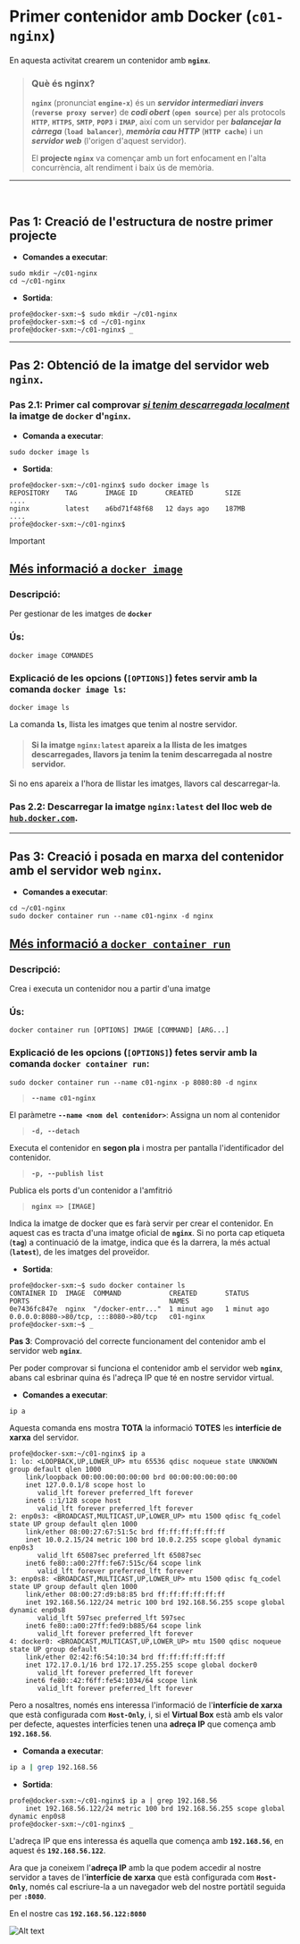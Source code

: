 # Primer contenidor amb Docker (**```c01-nginx```**)

En aquesta activitat crearem un contenidor amb **```nginx```**.

> ### Què és nginx?
>
> **```nginx```** (pronunciat **```engine-x```**) és un ***servidor intermediari invers*** (**```reverse proxy server```**) de ***codi obert*** (**```open source```**) per als protocols **```HTTP```**, **```HTTPS```**, **```SMTP```**, **```POP3```** i **```IMAP```**, així com un servidor per ***balancejar la càrrega*** (**```load balancer```**), ***memòria cau HTTP*** (**```HTTP cache```**) i un ***servidor web*** (l'origen d'aquest servidor).
> 
>El **projecte ```nginx```** va començar amb un fort enfocament en l'alta concurrència, alt rendiment i baix ús de memòria.

<hr>
<br>

## **Pas 1**: Creació de l'estructura de nostre primer projecte

* **Comandes a executar**:

```
sudo mkdir ~/c01-nginx
cd ~/c01-nginx
```

* **Sortida**:

```
profe@docker-sxm:~$ sudo mkdir ~/c01-nginx
profe@docker-sxm:~$ cd ~/c01-nginx
profe@docker-sxm:~/c01-nginx$ _ 
```

<hr>

## **Pas 2**: Obtenció de la imatge del servidor web **```nginx```**.

### **Pas 2.1**: Primer cal comprovar <u>*si tenim descarregada localment*</u> la imatge de **```docker```** d'**```nginx```**.

* **Comanda a executar**:

```
sudo docker image ls
```

* **Sortida**:

```
profe@docker-sxm:~/c01-nginx$ sudo docker image ls
REPOSITORY    TAG       IMAGE ID       CREATED        SIZE
....
nginx         latest    a6bd71f48f68   12 days ago    187MB
....
profe@docker-sxm:~/c01-nginx$ 
```

> [!IMPORTANT]
> ## [Més informació a **```docker image```**](teo-docker-00-opcions-de-les-comandes-docker.md#comanda-1-docker-image-comandes)
> 
> ### Descripció:
> 
> Per gestionar de les imatges de **```docker```**
> 
> ### Ús:
> 
> ```
> docker image COMANDES
> ```

### Explicació de les opcions (**```[OPTIONS]```**) fetes servir amb la comanda **```docker image ls```**: 

```
docker image ls
```

La comanda **```ls```**, llista les imatges que tenim al nostre servidor.

> #### Si la imatge **```nginx:latest```** apareix a la llista de les imatges descarregades, llavors ja tenim la tenim descarregada al nostre servidor.

Si no ens apareix a l'hora de llistar les imatges, llavors cal descarregar-la.

### **Pas 2.2**: Descarregar la imatge **```nginx:latest```** del lloc web de [**```hub.docker.com```**](https://hub.docker.com/).

<hr>

## **Pas 3**: Creació i posada en marxa del contenidor amb el servidor web **```nginx```**.

* **Comandes a executar**:

```
cd ~/c01-nginx
sudo docker container run --name c01-nginx -d nginx
```

## [Més informació a **```docker container run```**](teo-docker-00-opcions-de-les-comandes-docker.md#comanda-3-docker-container-run)

### Descripció:

Crea i executa un contenidor nou a partir d'una imatge

### Ús:

```
docker container run [OPTIONS] IMAGE [COMMAND] [ARG...]
```

### Explicació de les opcions (**```[OPTIONS]```**) fetes servir amb la comanda **```docker container run```**: 

```
sudo docker container run --name c01-nginx -p 8080:80 -d nginx
```

> **```--name c01-nginx```**

El paràmetre **```--name <nom del contenidor>```**: Assigna un nom al contenidor


> **```-d, --detach```**

Executa el contenidor en **segon pla** i mostra per pantalla  l'identificador del contenidor.

> **```-p, --publish list```**

Publica els ports d'un contenidor a l'amfitrió

> **```nginx => [IMAGE]```**
 
Indica la imatge de docker que es farà servir per crear el contenidor.
En aquest cas es tracta d'una imatge oficial de **```nginx```**. Si no porta cap etiqueta (**```tag```**) a continuació de la imatge, indica que és la darrera, la més actual (**```latest```**), de les imatges del proveïdor. 

* **Sortida**:

```
profe@docker-sxm:~$ sudo docker container ls
CONTAINER ID  IMAGE  COMMAND            CREATED       STATUS        PORTS                                   NAMES
0e7436fc847e  nginx  "/docker-entr..."  1 minut ago   1 minut ago   0.0.0.0:8080->80/tcp, :::8080->80/tcp   c01-nginx
profe@docker-sxm:~$ _
```

**Pas 3**: Comprovació del correcte funcionament del contenidor amb el servidor web **```nginx```**.

Per poder comprovar si funciona el contenidor amb el servidor web **```nginx```**, abans cal esbrinar quina és l'adreça IP que té en nostre servidor virtual.

* **Comandes a executar**:

```bash
ip a
```

Aquesta comanda ens mostra **TOTA** la informació **TOTES** les **interfície de xarxa** del servidor.

```
profe@docker-sxm:~/c01-nginx$ ip a
1: lo: <LOOPBACK,UP,LOWER_UP> mtu 65536 qdisc noqueue state UNKNOWN group default qlen 1000
    link/loopback 00:00:00:00:00:00 brd 00:00:00:00:00:00
    inet 127.0.0.1/8 scope host lo
       valid_lft forever preferred_lft forever
    inet6 ::1/128 scope host 
       valid_lft forever preferred_lft forever
2: enp0s3: <BROADCAST,MULTICAST,UP,LOWER_UP> mtu 1500 qdisc fq_codel state UP group default qlen 1000
    link/ether 08:00:27:67:51:5c brd ff:ff:ff:ff:ff:ff
    inet 10.0.2.15/24 metric 100 brd 10.0.2.255 scope global dynamic enp0s3
       valid_lft 65087sec preferred_lft 65087sec
    inet6 fe80::a00:27ff:fe67:515c/64 scope link 
       valid_lft forever preferred_lft forever
3: enp0s8: <BROADCAST,MULTICAST,UP,LOWER_UP> mtu 1500 qdisc fq_codel state UP group default qlen 1000
    link/ether 08:00:27:d9:b8:85 brd ff:ff:ff:ff:ff:ff
    inet 192.168.56.122/24 metric 100 brd 192.168.56.255 scope global dynamic enp0s8
       valid_lft 597sec preferred_lft 597sec
    inet6 fe80::a00:27ff:fed9:b885/64 scope link 
       valid_lft forever preferred_lft forever
4: docker0: <BROADCAST,MULTICAST,UP,LOWER_UP> mtu 1500 qdisc noqueue state UP group default 
    link/ether 02:42:f6:54:10:34 brd ff:ff:ff:ff:ff:ff
    inet 172.17.0.1/16 brd 172.17.255.255 scope global docker0
       valid_lft forever preferred_lft forever
    inet6 fe80::42:f6ff:fe54:1034/64 scope link 
       valid_lft forever preferred_lft forever
```

Pero a nosaltres, només ens interessa l'informació de l'**interfície de xarxa** que està configurada com **```Host-Only```**, i, si el **Virtual Box** està amb els valor per defecte, aquestes interfícies tenen una **adreça IP** que comença amb **```192.168.56```**.

* **Comanda a executar**:

```bash
ip a | grep 192.168.56
```

* **Sortida**:

```
profe@docker-sxm:~/c01-nginx$ ip a | grep 192.168.56
    inet 192.168.56.122/24 metric 100 brd 192.168.56.255 scope global dynamic enp0s8
profe@docker-sxm:~/c01-nginx$ _
```

L'adreça IP que ens interessa és aquella que comença amb **```192.168.56```**, en aquest és **```192.168.56.122```**.

Ara que ja coneixem l'**adreça IP** amb la que podem accedir al nostre servidor a taves de l'**interfície de xarxa** que està configurada com **```Host-Only```**, només cal escriure-la a un navegador web del nostre portàtil seguida per **```:8080```**.

En el nostre cas **```192.168.56.122:8080```**

![Alt text](../images/image-001-welcome-nginx.png)

<!-- Allotjament d'algun contingut estàtic senzill -->

<!-- **Pas 2**: Descarrega dels fitxers del web site.

* **Comandes a executar**:

```
cd ~/c01-nginx
sudo wget https://github.com/SMX-2022-2024/02-installacio-docker/raw/main/web-exemple.zip
```

* **Sortida**:

```
profe@docker-sxm:~/c01-nginx$ cd ~/c01-nginx
profe@docker-sxm:~/c01-nginx$ sudo wget https://github.com/SMX-2022-2024/02-installacio-docker/raw/main/web-exemple.zip
--2023-12-02 19:54:05--  https://github.com/SMX-2022-2024/02-installacio-docker/raw/main/web-exemple.zip
Resolving github.com (github.com)... 140.82.121.4
Connecting to github.com (github.com)|140.82.121.4|:443... connected.
HTTP request sent, awaiting response... 302 Found
Location: https://raw.githubusercontent.com/SMX-2022-2024/02-installacio-docker/main/web-exemple.zip [following]
--2023-12-02 19:54:06--  https://raw.githubusercontent.com/SMX-2022-2024/02-installacio-docker/main/web-exemple.zip
Resolving raw.githubusercontent.com (raw.githubusercontent.com)... 185.199.110.133, 185.199.109.133, 185.199.108.133, ...
Connecting to raw.githubusercontent.com (raw.githubusercontent.com)|185.199.110.133|:443... connected.
HTTP request sent, awaiting response... 200 OK
Length: 1547642 (1.5M) [application/zip]
Saving to: ‘web-exemple.zip’

web-exemple.zip                    100%[================================================================>]   1.48M  5.69MB/s    in 0.3s    

2023-12-02 19:54:06 (5.69 MB/s) - ‘web-exemple.zip’ saved [1547642/1547642]

profe@docker-sxm:~/c01-nginx$ 
```

<hr> 

<hr>

**Pas 2**: Descomprimir el fitxer zip descarregat.

* **Comandes a executar**:

```
sudo unzip web-exemple.zip
sudo mv web-exemple html
sudo chmod -R 777 ~/c01-nginx/html
```

* **Sortida**:

```
profe@docker-sxm:~/c01-nginx$ sudo unzip web-exemple.zip
Archive:  web-exemple.zip
   creating: web-exemple/
  inflating: web-exemple/vitae-sed-condimentum.html  
   creating: web-exemple/assets/
...
  inflating: web-exemple/images/pic01.jpg  
  inflating: web-exemple/images/pic02.jpg  
  inflating: web-exemple/images/avatar.jpg  
  inflating: web-exemple/images/pic04.jpg  
  inflating: web-exemple/rutrum-neque-accumsan.html  
  inflating: web-exemple/magna-sed-adipiscing.html  
  inflating: web-exemple/odio-congue-mattis.html

root@docker-sxm:~/c01-nginx# ls -l
total 1516
drwxrwxr-x 4 root root    4096 Dec  2 18:34 web-exemple
-rw-r--r-- 1 root root 1547642 Dec  2 19:40 web-exemple.zip

root@docker-sxm:~/c01-nginx# mv web-exemple html

root@docker-sxm:~/c01-nginx# ls -l
total 1516
drwxrwxr-x 4 root root    4096 Dec  2 18:34 html
-rw-r--r-- 1 root root 1547642 Dec  2 19:40 web-exemple.zip

root@docker-sxm:~/c01-nginx# ls -ld html
drwxrwxr-x 4 root root 4096 Dec  2 18:34 html

root@docker-sxm:~/c01-nginx# chmod -R 777 ~/c01-nginx/html

root@docker-sxm:~/c01-nginx# ls -ld html
drwxrwxrwx 4 root root 4096 Dec  2 18:34 html
```

<hr>

**Pas 4**: Comprovació de l'estructura de fitxers

* **Comandes a executar**:

```
cd ~/c01-nginx
tree -L 2
```

* **Sortida**:

```
profe@docker-sxm:~/c01-nginx$ cd ~/c01-nginx
profe@docker-sxm:~/c01-nginx$ tree -L 2
.
├── html
│   ├── assets
│   ├── images
│   ├── index.html
│   ├── magna-sed-adipiscing.html
│   ├── odio-congue-mattis.html
│   ├── rutrum-neque-accumsan.html
│   ├── unic.html
│   └── vitae-sed-condimentum.html
└── web-exemple.zip

3 directories, 7 files
profe@docker-sxm:~/c01-nginx$
```

<hr>

-->